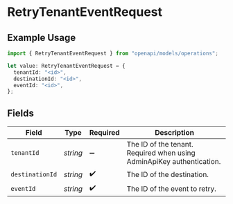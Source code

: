 # RetryTenantEventRequest

## Example Usage

```typescript
import { RetryTenantEventRequest } from "openapi/models/operations";

let value: RetryTenantEventRequest = {
  tenantId: "<id>",
  destinationId: "<id>",
  eventId: "<id>",
};
```

## Fields

| Field                                                                 | Type                                                                  | Required                                                              | Description                                                           |
| --------------------------------------------------------------------- | --------------------------------------------------------------------- | --------------------------------------------------------------------- | --------------------------------------------------------------------- |
| `tenantId`                                                            | *string*                                                              | :heavy_minus_sign:                                                    | The ID of the tenant. Required when using AdminApiKey authentication. |
| `destinationId`                                                       | *string*                                                              | :heavy_check_mark:                                                    | The ID of the destination.                                            |
| `eventId`                                                             | *string*                                                              | :heavy_check_mark:                                                    | The ID of the event to retry.                                         |